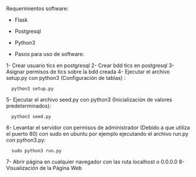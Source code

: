 Requerimientos software:

- Flask
- Postgresql
- Python3

- Pasos para uso de software:

1- Crear usuario tics en postgresql
2- Crear bdd tics en postgresql
3- Asignar permisos de tics sobre la bdd creada
4- Ejecutar el archivo setup.py con python3 (Configuración de tablas) :
      
      python3 setup.py
      
5- Ejecutar el archivo seed.py con python3 (Inicialización de valores predeterminados):
 
      python3 seed.py
      
6- Levantar el servidor con permisos de administrador (Debido a que utiliza el puerto 80) con sudo en ubuntu por ejemplo ejecutando el archivo run.py con python3.py:
 
      sudo python3 run.py
      
7- Abrir página en cualquier navegador con las ruta localhost o 0.0.0.0
8- Visualización de la Página Web
